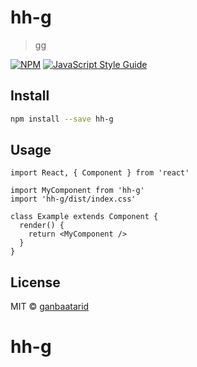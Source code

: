 # hh-g

> gg

[![NPM](https://img.shields.io/npm/v/hh-g.svg)](https://www.npmjs.com/package/hh-g) [![JavaScript Style Guide](https://img.shields.io/badge/code_style-standard-brightgreen.svg)](https://standardjs.com)

## Install

```bash
npm install --save hh-g
```

## Usage

```tsx
import React, { Component } from 'react'

import MyComponent from 'hh-g'
import 'hh-g/dist/index.css'

class Example extends Component {
  render() {
    return <MyComponent />
  }
}
```

## License

MIT © [ganbaatarid](https://github.com/ganbaatarid)
# hh-g
